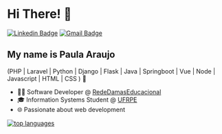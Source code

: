 <h1>Hi There! 👋</h1>

[![Linkedin Badge](https://img.shields.io/badge/-LinkedIn-6633cc?style=flat-square&logo=Linkedin&logoColor=white&link=https://www.linkedin.com/in/fernanda-kipper-5958a61a9/)](https://www.linkedin.com/in/paulaaraujo11/)
[![Gmail Badge](https://img.shields.io/badge/-paula.araujo.dev@gmail.com-6633cc?style=flat-square&logo=Gmail&logoColor=white&link=mailto:paula.araujo.dev@gmail.com)](mailto:paula.araujo.dev@gmail.com)

## My name is Paula Araujo
(PHP | Laravel | Python | Django | Flask | Java | Springboot | Vue | Node | Javascript | HTML | CSS ) 🚀
- 👩‍💻 Software Developer @ [RedeDamasEducacional](https://rededamas.com.br/)
- 🎓 Information Systems Student @ [UFRPE](https://www.ufrpe.br/)
- 🌐 Passionate about web development

  
[![top languages](https://github-readme-stats.vercel.app/api/top-langs/?username=paulaaraujo11&theme=blue-white)](https://github.com/anuraghazra/github-readme-stats)
  
